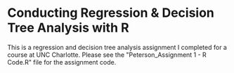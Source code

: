 # Conducting Regression & Decision Tree Analysis with R
This is a regression and decision tree analysis assignment I completed for a course at UNC Charlotte. Please see the "Peterson_Assignment 1 - R Code.R" file for the assignment code. 
